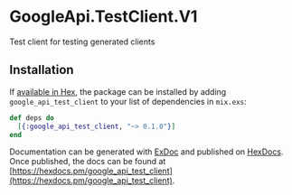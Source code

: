 # GoogleApi.TestClient.V1

Test client for testing generated clients

## Installation

If [available in Hex](https://hex.pm/docs/publish), the package can be installed
by adding `google_api_test_client` to your list of dependencies in `mix.exs`:

```elixir
def deps do
  [{:google_api_test_client, "~> 0.1.0"}]
end
```

Documentation can be generated with [ExDoc](https://github.com/elixir-lang/ex_doc)
and published on [HexDocs](https://hexdocs.pm). Once published, the docs can
be found at [https://hexdocs.pm/google_api_test_client](https://hexdocs.pm/google_api_test_client).
